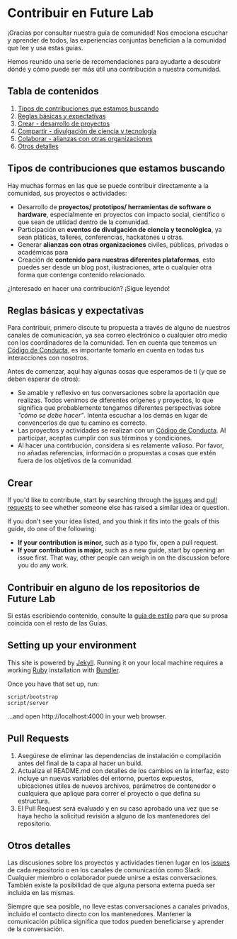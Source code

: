 # Contribuir en Future Lab

¡Gracias por consultar nuestra guía de comunidad! Nos emociona escuchar y aprender de todos, las experiencias conjuntas benefician a la comunidad que lee y usa estas guías.

Hemos reunido una serie de recomendaciones para ayudarte a descubrir dónde y cómo puede ser más útil una contribución a nuestra comunidad.

## Tabla de contenidos

1. [Tipos de contribuciones que estamos buscando](#Tipos-de-contribuciones-que-estamos-buscando)
2. [Reglas básicas y expectativas](#ground-rules--expectations)
3. [Crear - desarrollo de proyectos](#how-to-contribute)
4. [Compartir - divulgación de ciencia y tecnología](#style-guide)
5. [Colaborar - alianzas con otras organizaciones](#setting-up-your-environment)
6. [Otros detalles](#community)

## Tipos de contribuciones que estamos buscando

Hay muchas formas en las que se puede contribuir directamente a la comunidad, sus proyectos o actividades:

- Desarrollo de **proyectos/ prototipos/ herramientas de software o hardware**, especialmente en proyectos con impacto social, científico o que sean de utilidad dentro de la comunidad.
- Participación en **eventos de divulgación de ciencia y tecnológica**, ya sean pláticas, talleres, conferencias, hackatones u otras.
- Generar **alianzas con otras organizaciones** civiles, públicas, privadas o académicas para
- Creación de **contenido para nuestras diferentes plataformas**, esto puedes ser desde un blog post, ilustraciones, arte o cualquier otra forma que contenga contenido relacionado.

¿Interesado en hacer una contribución? ¡Sigue leyendo!

## Reglas básicas y expectativas

Para contribuir, primero discute tu propuesta a través de alguno de nuestros canales de comunicación, ya sea correo electrónico o cualquier otro medio con los coordinadores de la comunidad. Ten en cuenta que tenemos un [Código de Conducta](./COD.md), es importante tomarlo en cuenta en todas tus interacciones con nosotros.

Antes de comenzar, aquí hay algunas cosas que esperamos de ti (y que se deben esperar de otros):

* Se amable y reflexivo en tus conversaciones sobre la aportación que realizas. Todos venimos de diferentes orígenes y proyectos, lo que significa que probablemente tengamos diferentes perspectivas sobre _"cómo se debe hacer"_. Intenta escuchar a los demás en lugar de convencerlos de que tu camino es correcto.
* Las proyectos y actividades se realizan con un [Código de Conducta](./COD.md). Al participar, aceptas cumplir con sus términos y condiciones.
* Al hacer una contrbución, considera si es relamente valioso. Por favor, no añadas referencias, información o propuestas a cosas que estén fuera de los objetivos de la comunidad.

## Crear

If you'd like to contribute, start by searching through the [issues](https://github.com/github/opensource.guide/issues) and [pull requests](https://github.com/github/opensource.guide/pulls) to see whether someone else has raised a similar idea or question.

If you don't see your idea listed, and you think it fits into the goals of this guide, do one of the following:
* **If your contribution is minor,** such as a typo fix, open a pull request.
* **If your contribution is major,** such as a new guide, start by opening an issue first. That way, other people can weigh in on the discussion before you do any work.

## Contribuir en alguno de los repositorios de Future Lab
Si estás escribiendo contenido, consulte la [guía de estilo](./docs/styleguide.md) para que su prosa coincida con el resto de las Guías.

## Setting up your environment

This site is powered by [Jekyll](https://jekyllrb.com/). Running it on your local machine requires a working [Ruby](https://www.ruby-lang.org/en/) installation with [Bundler](https://bundler.io/).

Once you have that set up, run:

    script/bootstrap
    script/server

…and open http://localhost:4000 in your web browser.

## Pull Requests

1. Asegúrese de eliminar las dependencias de instalación o compilación antes del final de la capa al hacer un build.
2. Actualiza el README.md con detalles de los cambios en la interfaz, esto incluye un nuevas variables del entorno, puertos expuestos, ubicaciones útiles de nuevos archivos, parámetros de contenedor o cualquiera que aplique para correr el proyecto o que defina su estructura.
3. El Pull Request será evaluado y en su caso aprobado una vez que se haya hecho la solicitud revisión a alguno de los mantenedores del repositorio.


## Otros detalles

Las discusiones sobre los proyectos y actividades tienen lugar en los [issues](https://github.com/futurelabmx/community/issues) de cada repositorio o en los canales de comunicación como Slack. Cualquier miembro o colaborador puede unirse a estas conversaciones. También existe la posibilidad de que alguna persona externa pueda ser incluida en las mismas.

Siempre que sea posible, no lleve estas conversaciones a canales privados, incluido el contacto directo con los mantenedores. Mantener la comunicación pública significa que todos pueden beneficiarse y aprender de la conversación.
